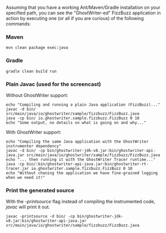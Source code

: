 Assuming that you have a working Ant/Maven/Gradle installation on your specified path, you can see the
"GhostWriter-ed" FizzBuzz application in action by executing one (or all if you are curious) of the following commands:


### Maven

```
mvn clean package exec:java
```

### Gradle
 
```
gradle clean build run
```

### Plain Javac (used for the screencast)

Without GhostWriter support:
```
echo "Compiling and running a plain Java application (FizzBuzz)..."
javac -d bin/ src/main/java/io/ghostwriter/sample/fizzbuzz/FizzBuzz.java
java -cp bin/ io.ghostwriter.sample.fizzbuzz.FizzBuzz 0 10
echo "Some output, no details on what is going on and why..."
```

With GhostWriter support:
```
echo "Compiling the same Java application with the GhostWriter instrumenter dependency"
javac -d bin/ -cp bin/ghostwriter-jdk-v8.jar:bin/ghostwriter-api-java.jar src/main/java/io/ghostwriter/sample/fizzbuzz/FizzBuzz.java
echo "... then running it with the GhostWriter Tracer runtime..."
java -cp bin/:bin/ghostwriter-api-java.jar:bin/ghostwriter-rt-tracer.jar io.ghostwriter.sample.fizzbuzz.FizzBuzz 0 10
echo "Without chaning the application we have fine-grained logging when we need it!" 
```

### Print the generated source
With the _-printsource_ flag instead of compiling the instrumented code, _javac_ will print it out.
```
javac -printsource -d bin/ -cp bin/ghostwriter-jdk-v8.jar:bin/ghostwriter-api-java.jar src/main/java/io/ghostwriter/sample/fizzbuzz/FizzBuzz.java 
```

